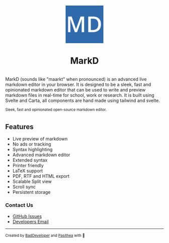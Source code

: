 <p align="center">
  <a href="https://markd.it" alt="Homepage" title="Homepage" style="display: flex; flex-direction: column; align-items: center; gap: 1em; text-decoration: none;">
    <img src="static/favicon.svg" height="120">
    <h1 align="center">MarkD</h1>
  </a>
</p>

MarkD (sounds like "maarkt" when pronounced) is an advanced live markdown editor in your browser. It is designed to be a sleek, fast and opinionated markdown editor that can be used to write and preview markdown files in real-time for school, work or research. It is built using Svelte and Carta, all components are hand made using tailwind and svelte.

<sup>
  Sleek, fast and opinionated open-source markdown editor.
</sup>

## Features
- Live preview of markdown
- No ads or tracking
- Syntax highlighting
- Advanced markdown editor
- Extended syntax
- Printer friendly
- LaTeX support
- PDF, RTF and HTML export
- Scalable Split view
- Scroll sync
- Persistent storage

### Contact Us
- [GitHub Issues](https://github.com/itzCozi/markd/issues)
- [Developers Email](mailto:dev@wyzie.ru)

<hr />

<sup>
  Created by <a href="https://github.com/itzcozi" title="BadDeveloper's github">BadDeveloper</a> and <a href="https://github.com/Pasithea0" title="Pas's github">Pasithea</a> with 💙
</sup>
